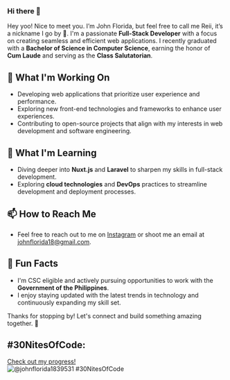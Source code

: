 ### Hi there 👋

Hey yoo! Nice to meet you. I’m John Florida, but feel free to call me Reii, it’s a nickname I go by 🙂. I'm a passionate **Full-Stack Developer** with a focus on creating seamless and efficient web applications. I recently graduated with a **Bachelor of Science in Computer Science**, earning the honor of **Cum Laude** and serving as the **Class Salutatorian**.

## 🔭 What I'm Working On

- Developing web applications that prioritize user experience and performance.
- Exploring new front-end technologies and frameworks to enhance user experiences.
- Contributing to open-source projects that align with my interests in web development and software engineering.

## 🌱 What I'm Learning

- Diving deeper into **Nuxt.js** and **Laravel** to sharpen my skills in full-stack development.
- Exploring **cloud technologies** and **DevOps** practices to streamline development and deployment processes.

## 📫 How to Reach Me

- Feel free to reach out to me on [Instagram](https://www.instagram.com/ohh.itzjann/) or shoot me an email at [johnflorida18@gmail.com](mailto:johnflorida18@gmail.com).

## 🧠 Fun Facts

- I'm CSC eligible and actively pursuing opportunities to work with the **Government of the Philippines**.
- I enjoy staying updated with the latest trends in technology and continuously expanding my skill set.

Thanks for stopping by! Let's connect and build something amazing together. 🚀

## #30NitesOfCode:
  [Check out my progress!](https://www.codedex.io/@johnflorida1839531/30-nites-of-code)  
  ![@johnflorida1839531 #30NitesOfCode](https://www.codedex.io/api/petStatus?user=johnflorida1839531)

<!--
**Myles121/Myles121** is a ✨ _special_ ✨ repository because its `README.md` (this file) appears on your GitHub profile.

Here are some ideas to get you started:

- 🔭 I’m currently working on ...
- 🌱 I’m currently learning ...
- 👯 I’m looking to collaborate on ...
- 🤔 I’m looking for help with ...
- 💬 Ask me about ...
- 📫 How to reach me: ...
- 😄 Pronouns: ...
- ⚡ Fun fact: ...
-->
